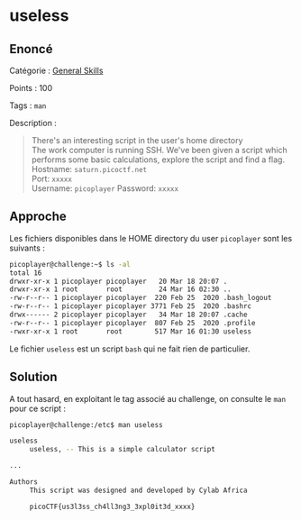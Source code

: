 # useless

## Enoncé
Catégorie : [General Skills](../)

Points : 100

Tags : `man`

Description :
> There's an interesting script in the user's home directory  
> The work computer is running SSH. We've been given a script which performs some basic calculations, explore the script and find a flag.  
> Hostname: `saturn.picoctf.net`  
> Port:     `xxxxx`  
> Username: `picoplayer` 
> Password: `xxxxx`


## Approche

Les fichiers disponibles dans le HOME directory du user `picoplayer` sont les suivants :
```bash
picoplayer@challenge:~$ ls -al
total 16
drwxr-xr-x 1 picoplayer picoplayer   20 Mar 18 20:07 .
drwxr-xr-x 1 root       root         24 Mar 16 02:30 ..
-rw-r--r-- 1 picoplayer picoplayer  220 Feb 25  2020 .bash_logout
-rw-r--r-- 1 picoplayer picoplayer 3771 Feb 25  2020 .bashrc
drwx------ 2 picoplayer picoplayer   34 Mar 18 20:07 .cache
-rw-r--r-- 1 picoplayer picoplayer  807 Feb 25  2020 .profile
-rwxr-xr-x 1 root       root        517 Mar 16 01:30 useless
```

Le fichier `useless` est un script `bash` qui ne fait rien de particulier.


## Solution

A tout hasard, en exploitant le tag associé au challenge, on consulte le `man` pour ce script :
```bash
picoplayer@challenge:/etc$ man useless

useless
     useless, -- This is a simple calculator script

...

Authors
     This script was designed and developed by Cylab Africa

     picoCTF{us3l3ss_ch4ll3ng3_3xpl0it3d_xxxx}
```
